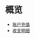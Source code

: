 # 概览

* [账户充值](charge/transaction/reload)
* [收支明细](charge/transaction/operate)









    
   
   
    
        